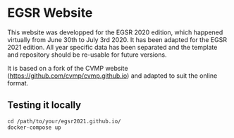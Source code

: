 # EGSR Website

This website was developped for the EGSR 2020 edition, which happened virtually from June 30th to July 3rd 2020. 
It has been adapted for the EGSR 2021 edition. All year specific data has been separated and the template and repository should be re-usable for future versions.

It is based on a fork of the CVMP website (https://github.com/cvmp/cvmp.github.io) and adapted to suit the online format.

## Testing it locally

```
cd /path/to/your/egsr2021.github.io/
docker-compose up
```
